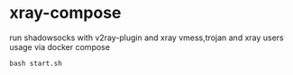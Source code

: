 # xray-compose
run shadowsocks with v2ray-plugin and xray vmess,trojan and xray users usage via docker compose

`bash start.sh`
